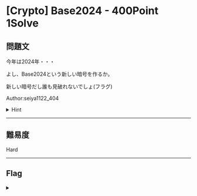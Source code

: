 # [Crypto] Base2024 - 400Point 1Solve

## 問題文 

今年は2024年・・・

よし、Base2024という新しい暗号を作るか。

新しい暗号だし誰も見破れないでしょ(フラグ)

Author:seiya1122_404

<details><summary>Hint</summary>

Base64について調べてみましょう。

</details>

---

## 難易度

Hard

---

## Flag
<details><summary></summary>

```
ipfctf{N0w_y0u_can_d3cryp7_4ny_numb3rs_of_base}
```

</details>